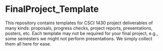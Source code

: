 # FinalProject_Template

This repository contains templates for CSCI 1430 project deliverables of many kinds: proposals, progress checks, project reports, presentations, posters, etc.
Each template may not be required for your final project, e.g., some semesters we might not perform presentations. We simply collect them all here for ease.
